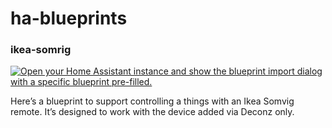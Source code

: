 # ha-blueprints

### ikea-somrig

[![Open your Home Assistant instance and show the blueprint import dialog with a specific blueprint pre-filled.](https://my.home-assistant.io/badges/blueprint_import.svg)](https://my.home-assistant.io/redirect/blueprint_import/?blueprint_url=https%3A%2F%2Fgithub.com%2Fnoud-github%2Fha-blueprints%2Fblob%2Fmain%2Fikea-somrig%2Fdeconz-ikea-somrig-switch.yaml)

Here’s a blueprint to support controlling a things with an Ikea Somvig remote. It’s designed to work with the device added via Deconz only.
